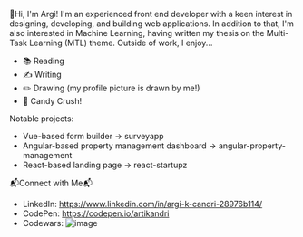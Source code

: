 
👋Hi, I'm Argi!
I'm an experienced front end developer with a keen interest in designing, developing, and building web applications. In addition to that, I'm also interested in Machine Learning, having written my thesis on the Multi-Task Learning (MTL) theme. Outside of work, I enjoy... 
- 📚 Reading
- ✍️ Writing
- ✏️ Drawing (my profile picture is drawn by me!)
- 🍬 Candy Crush!

Notable projects: 
- Vue-based form builder -> surveyapp
- Angular-based property management dashboard -> angular-property-management
- React-based landing page -> react-startupz

📬Connect with Me📬
- LinkedIn: https://www.linkedin.com/in/argi-k-candri-28976b114/
- CodePen: https://codepen.io/artikandri
- Codewars: ![image](https://www.codewars.com/users/artikandri/badges/small)

